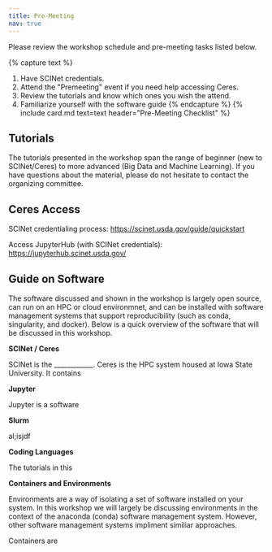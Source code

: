 ```yaml
---
title: Pre-Meeting
nav: true
--- 
```


Please review the workshop schedule and pre-meeting tasks listed below.

{% capture text %}
1. Have SCINet credentials.
2. Attend the "Premeeting" event if you need help accessing Ceres.
3. Review the tutorials and know which ones you wish the attend.
4. Familiarize yourself with the software guide
{% endcapture %}
{% include card.md text=text header="Pre-Meeting Checklist" %}

## Tutorials

The tutorials presented in the workshop span the range of beginner (new to SCINet/Ceres) to more advanced (Big Data and Machine Learning). If you have questions about the material, please do not hesitate to contact the organizing committee.

## Ceres Access

SCINet credentialing process: https://scinet.usda.gov/guide/quickstart

Access JupyterHub (with SCINet credentials): https://jupyterhub.scinet.usda.gov/

## Guide on Software

The software discussed and shown in the workshop is largely open source, can run on an HPC or cloud environmnet, and can be installed with software management systems that support reproducibility (such as conda, singularity, and docker). Below is a quick overview of the software that will be discussed in this workshop.

**SCINet / Ceres**

SCINet is the ____________. Ceres is the HPC system housed at Iowa State University. It contains

**Jupyter**

Jupyter is a software

**Slurm**

al;isjdf

**Coding Languages**

The tutorials in this

**Containers and Environments**

Environments are a way of isolating a set of software installed on your system. In this workshop we will largely be discussing environments in the context of the anaconda (conda) software management system. However, other software management systems impliment similiar approaches.

Containers are